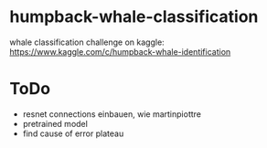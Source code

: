 # humpback-whale-classification
whale classification challenge on kaggle: https://www.kaggle.com/c/humpback-whale-identification

# ToDo
- resnet connections einbauen, wie martinpiottre
- pretrained model 
- find cause of error plateau
